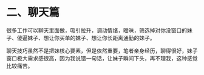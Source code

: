 # 二、聊天篇

很多工作可以聊天里面做，吸引拉升，调动情绪，暧昧，筛选掉对你没窗口的妹子、傻逼妹子、想让你买单的妹子、想让你长距离通勤的妹子。

聊天技巧虽然不是把妹核心要素，但是依然重要，笔者亲身经历，聊得很好，妹子窗口极大需求感很高，因为我说错一句话，让妹子瞬间下头，再不理我，这种感觉比较痛苦。
